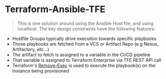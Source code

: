 # Terraform-Ansible-TFE

> This is one solution around using the Ansible Host file, and using localhost.  The key design constraints have the following features:
>
  - Hostfile Groups typically drive execution towards specific playbooks
  - Those playbooks are fetched from a VCS or Artifact Repo (e.g Nexus, Artifactory, etc...)
  - The artifact to fetch is assigned to a variable in the CI/CD pipeline
  - That variable is assigned to Terraform Enterprise via TFE REST API call
  - Terraform's [Remove-Exec](https://www.terraform.io/docs/provisioners/remote-exec.html) is used to execute the playbook(s) on the instance being provisioned
